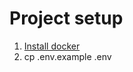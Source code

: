 # Project setup
1. [Install docker](https://www.docker.com/products/docker-desktop)
2. cp .env.example .env
